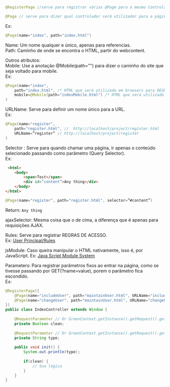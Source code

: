```java
@RegisterPage //serve para registrar várias @Page para o mesmo Controlador.
```
```java
@Page // serve para dizer qual controlador será utilizador para a página registrada.
```
Ex:
```java
@Page(name="index", path="index.html")
```
Name: Um nome qualquer e único, apenas para referencias.  
Path: Caminho de onde se encontra o HTML, partir do webcontent.  

Outros atributos:  
Mobile: Use a anotação @Mobile(path="") para dizer o caminho do site que seja voltado para mobile.  
Ex:  
```java
@Page(name="index",
	path="index.html", /* HTML que será utilizado em browsers para DESKTOP */
	mobile=@Mobile(path="indexMobile.html") /* HTML que será utilizado em browsers para MOBILE */
)
```

URLName: Serve para definir um nome único para a URL.  
Ex:  

```java
@Page(name="register",
	path="register.html", //  http://localhost/project/register.html
	URLName=”register” // http://localhost/project/register
)
```
Selector : Serve para quando chamar uma página, ir apenas o conteúdo selecionado passando como parâmetro (Query Selector).  
Ex:  
```html
 <html>
	<body>
		<span>Test</span>
		<div id=”content”>Any thing</div>
	</body>
</html>
```
```java
@Page(name="register", path="register.html", selector=”#content”)
```

Return: ```Any thing```  

ajaxSelector: Mesma coisa que o de cima, a diferença que é apenas para requisições AJAX.  

Rules: Serve para registrar REGRAS DE ACESSO.  
Ex: [User Principal/Rules](../samples/userPrincipalRules.md)  

jsModule: Caso queira manipular o HTML nativamente, isso é, por JavaScript.
Ex: [Java Script Module System](../samples/javaScriptModuleSystem.md)  

Parameters: Para registrar parâmetros fixos ao entrar na página, como se tivesse passando por GET(?name=value), porem o parâmetro fica escondido.  
Ex:
```java
@RegisterPage({
	@Page(name="includeUser", path="maintainUser.html", URLName="includeUser", parameters={@PageParameter(name="clean", value="true"), @PageParameter(name="type", value="include")}),
	@Page(name="changeUser", path="maintainUser.html", URLName="changeUser", parameters={@PageParameter(name="clean", value="false"), @PageParameter(name="type", value="change")})
})
public class IndexController extends Window {
	
	@RequestParameter // Or GreenContext.getInstance().getRequest().getParameter("clean")
	private Boolean clean;
	
	@RequestParameter // Or GreenContext.getInstance().getRequest().getParameter("type")
	private String type;
	
    public void init() {
    	System.out.println(type);
    	
    	if(clean) {
    		// Sua lógica
    	}
    }
}
```
